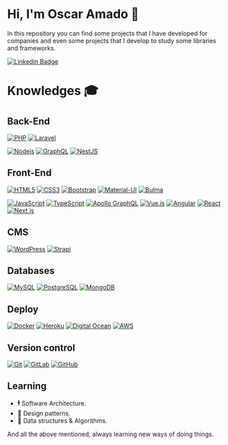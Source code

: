 # Hi, I'm Oscar Amado 🧔
In this repository you can find some projects that I have developed for companies and even some projects that I develop to study some libraries and frameworks.

[![Linkedin Badge](https://img.shields.io/badge/-Oscar%20Amado-blue?style=flat-square&logo=Linkedin&logoColor=white&link=https://www.linkedin.com/in/ofaaoficial/)](https://www.linkedin.com/in/ofaaoficial/)

# Knowledges :mortar_board:
## Back-End
[![PHP](https://img.shields.io/badge/-PHP-777BB4?style=flat-square&logo=php&logoColor=white&link=https://github.com/ofaaoficial/)](https://github.com/ofaaoficial/)
[![Laravel](https://img.shields.io/badge/-Laravel-FF2D20?style=flat-square&logo=laravel&logoColor=white&link=https://github.com/ofaaoficial/)](https://github.com/ofaaoficial/)

[![Nodejs](https://img.shields.io/badge/-Node.js-339933?style=flat-square&logo=Node.js&logoColor=white&link=https://github.com/ofaaoficial/)](https://github.com/ofaaoficial/)
[![GraphQL](https://img.shields.io/badge/-GraphQL-E10098?style=flat-square&logo=graphql&link=https://github.com/ofaaoficial/)](https://github.com/ofaaoficial/)
[![NestJS](https://img.shields.io/badge/-NestJS-black?style=flat-square&logo=nestjs&logoColor=e0234e&link=https://github.com/ofaaoficial/)](https://github.com/ofaaoficial/)

## Front-End
[![HTML5](https://img.shields.io/badge/-HTML5-E34F26?style=flat-square&logo=html5&logoColor=white&link=https://github.com/ofaaoficial/)](https://github.com/ofaaoficial/)
[![CSS3](https://img.shields.io/badge/-CSS3-1572B6?style=flat-square&logo=css3&link=https://github.com/ofaaoficial/)](https://github.com/ofaaoficial/)
[![Bootstrap](https://img.shields.io/badge/-Bootstrap-563D7C?style=flat-square&logo=bootstrap&link=https://github.com/ofaaoficial/)](https://github.com/ofaaoficial/)
[![Material-UI](https://img.shields.io/badge/-Material%20UI-0081CB?style=flat-square&logo=material-ui&link=https://github.com/ofaaoficial/)](https://github.com/ofaaoficial/)
[![Bulma](https://img.shields.io/badge/-Bulma-00D1B2?style=flat-square&logo=material-ui&link=https://github.com/ofaaoficial/)](https://github.com/ofaaoficial/)

[![JavaScript](https://img.shields.io/badge/-JavaScript-black?style=flat-square&logo=javascript&link=https://github.com/ofaaoficial/)](https://github.com/ofaaoficial/)
[![TypeScript](https://img.shields.io/badge/-TypeScript-black?style=flat-square&logo=typescript&link=https://github.com/ofaaoficial/)](https://github.com/ofaaoficial/)
[![Apollo GraphQL](https://img.shields.io/badge/-Apollo%20GraphQL-311C87?style=flat-square&logo=apollo-graphql&link=https://github.com/ofaaoficial/)](https://github.com/ofaaoficial/)
[![Vue.js](https://img.shields.io/badge/-Vuejs-black?style=flat-square&logo=vue.js&link=https://github.com/ofaaoficial/)](https://github.com/ofaaoficial/)
[![Angular](https://img.shields.io/badge/-Angular-DD0031?style=flat-square&logo=angular&link=https://github.com/ofaaoficial/)](https://github.com/ofaaoficial/)
[![React](https://img.shields.io/badge/-React-black?style=flat-square&logo=react&link=https://github.com/ofaaoficial/)](https://github.com/ofaaoficial/)
[![Next.js](https://img.shields.io/badge/-Next.js-black?style=flat-square&logo=next.js&logoColor=white&link=https://github.com/ofaaoficial/)](https://github.com/ofaaoficial/)

## CMS
[![WordPress](https://img.shields.io/badge/-WordPress-21759B?style=flat-square&logo=wordpress&link=https://github.com/ofaaoficial/)](https://github.com/ofaaoficial/)
[![Strapi](https://img.shields.io/badge/-Strapi-1e1d80?style=flat-square&logo=strapi&link=https://github.com/ofaaoficial/)](https://github.com/ofaaoficial/)

## Databases
[![MySQL](https://img.shields.io/badge/-MySQL-4479A1?style=flat-square&logo=mysql&logoColor=white&link=https://github.com/ofaaoficial/)](https://github.com/ofaaoficial/)
[![PostgreSQL](https://img.shields.io/badge/-PostgreSQL-336791?style=flat-square&logo=postgresql&logoColor=white&link=https://github.com/ofaaoficial/)](https://github.com/ofaaoficial/)
[![MongoDB](https://img.shields.io/badge/-MongoDB-black?style=flat-square&logo=mongodb&link=https://github.com/ofaaoficial/)](https://github.com/ofaaoficial/)

## Deploy
[![Docker](https://img.shields.io/badge/-Docker-black?style=flat-square&logo=docker&link=https://github.com/ofaaoficial/)](https://github.com/ofaaoficial/)
[![Heroku](https://img.shields.io/badge/-Heroku-430098?style=flat-square&logo=heroku&link=https://github.com/ofaaoficial/)](https://github.com/ofaaoficial/)
[![Digital Ocean](https://img.shields.io/badge/-DigitalOcean-17158e?style=flat-square&logo=digitalocean&link=https://github.com/ofaaoficial/)](https://github.com/ofaaoficial/)
[![AWS](https://img.shields.io/badge/-Amazon%20Web%20Services-ff9900?style=flat-square&logo=amazonaws&link=https://github.com/ofaaoficial/)](https://github.com/ofaaoficial/)

## Version control
[![Git](https://img.shields.io/badge/-Git-black?style=flat-square&logo=git&link=https://github.com/ofaaoficial/)](https://github.com/ofaaoficial/)
[![GitLab](https://img.shields.io/badge/-GitLab-black?style=flat-square&logo=gitlab&link=https://github.com/ofaaoficial/)](https://github.com/ofaaoficial/)
[![GitHub](https://img.shields.io/badge/-GitHub-181717?style=flat-square&logo=github&link=https://github.com/ofaaoficial/)](https://github.com/ofaaoficial/)

## Learning
- 🕴 Software Architecture.
- 🎯 Design patterns.
- 🧩 Data structures & Algorithms.

And all the above mentioned, always learning new ways of doing things.
